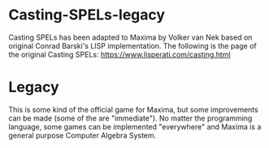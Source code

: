 # Casting-SPELs-legacy
Casting SPELs has been adapted to Maxima by Volker van Nek based on original Conrad Barski's LISP implementation.
The following is the page of the original Casting SPELs: https://www.lisperati.com/casting.html

# Legacy
This is some kind of the official game for Maxima, but some improvements can be made (some of the are "immediate").
No matter the programming language, some games can be implemented "everywhere" and Maxima is a general purpose Computer Algebra System.

